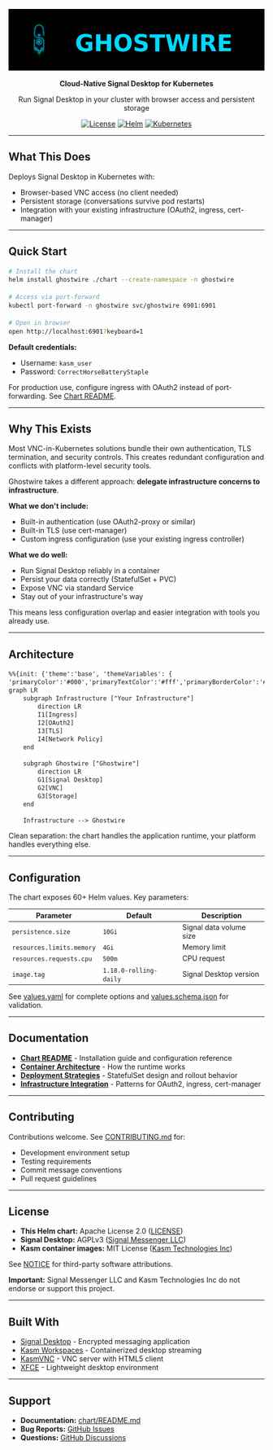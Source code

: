 <div align="center">

![Ghostwire Logo](brand/logo/ghostwire-logo-horizontal.png)

**Cloud-Native Signal Desktop for Kubernetes**

Run Signal Desktop in your cluster with browser access and persistent storage

[![License](https://img.shields.io/badge/License-Apache%202.0-blue.svg)](LICENSE)
[![Helm](https://img.shields.io/badge/Helm-v3-blue)](https://helm.sh)
[![Kubernetes](https://img.shields.io/badge/Kubernetes-1.25%2B-blue)](https://kubernetes.io)

</div>

---

## What This Does

Deploys Signal Desktop in Kubernetes with:
- Browser-based VNC access (no client needed)
- Persistent storage (conversations survive pod restarts)
- Integration with your existing infrastructure (OAuth2, ingress, cert-manager)

---

## Quick Start

```bash
# Install the chart
helm install ghostwire ./chart --create-namespace -n ghostwire

# Access via port-forward
kubectl port-forward -n ghostwire svc/ghostwire 6901:6901

# Open in browser
open http://localhost:6901?keyboard=1
```

**Default credentials:**
- Username: `kasm_user`
- Password: `CorrectHorseBatteryStaple`

For production use, configure ingress with OAuth2 instead of port-forwarding. See [Chart README](chart/README.md).

---

## Why This Exists

Most VNC-in-Kubernetes solutions bundle their own authentication, TLS termination, and security controls. This creates redundant configuration and conflicts with platform-level security tools.

Ghostwire takes a different approach: **delegate infrastructure concerns to infrastructure**.

**What we don't include:**
- Built-in authentication (use OAuth2-proxy or similar)
- Built-in TLS (use cert-manager)
- Custom ingress configuration (use your existing ingress controller)

**What we do well:**
- Run Signal Desktop reliably in a container
- Persist your data correctly (StatefulSet + PVC)
- Expose VNC via standard Service
- Stay out of your infrastructure's way

This means less configuration overlap and easier integration with tools you already use.

---

## Architecture

```mermaid
%%{init: {'theme':'base', 'themeVariables': { 'primaryColor':'#000','primaryTextColor':'#fff','primaryBorderColor':'#fff','lineColor':'#fff','secondaryColor':'#000','tertiaryColor':'#000'}}}%%
graph LR
    subgraph Infrastructure ["Your Infrastructure"]
        direction LR
        I1[Ingress]
        I2[OAuth2]
        I3[TLS]
        I4[Network Policy]
    end

    subgraph Ghostwire ["Ghostwire"]
        direction LR
        G1[Signal Desktop]
        G2[VNC]
        G3[Storage]
    end

    Infrastructure --> Ghostwire
```

Clean separation: the chart handles the application runtime, your platform handles everything else.

---

## Configuration

The chart exposes 60+ Helm values. Key parameters:

| Parameter | Default | Description |
|-----------|---------|-------------|
| `persistence.size` | `10Gi` | Signal data volume size |
| `resources.limits.memory` | `4Gi` | Memory limit |
| `resources.requests.cpu` | `500m` | CPU request |
| `image.tag` | `1.18.0-rolling-daily` | Signal Desktop version |

See [values.yaml](chart/values.yaml) for complete options and [values.schema.json](chart/values.schema.json) for validation.

---

## Documentation

- **[Chart README](chart/README.md)** - Installation guide and configuration reference
- **[Container Architecture](docs/container-architecture.md)** - How the runtime works
- **[Deployment Strategies](docs/deployment-strategies.md)** - StatefulSet design and rollout behavior
- **[Infrastructure Integration](docs/infrastructure-integration-guide.md)** - Patterns for OAuth2, ingress, cert-manager

---

## Contributing

Contributions welcome. See [CONTRIBUTING.md](CONTRIBUTING.md) for:
- Development environment setup
- Testing requirements
- Commit message conventions
- Pull request guidelines

---

## License

- **This Helm chart:** Apache License 2.0 ([LICENSE](LICENSE))
- **Signal Desktop:** AGPLv3 ([Signal Messenger LLC](https://signal.org))
- **Kasm container images:** MIT License ([Kasm Technologies Inc](https://kasmweb.com))

See [NOTICE](NOTICE) for third-party software attributions.

**Important:** Signal Messenger LLC and Kasm Technologies Inc do not endorse or support this project.

---

## Built With

- [Signal Desktop](https://github.com/signalapp/Signal-Desktop) - Encrypted messaging application
- [Kasm Workspaces](https://github.com/kasmtech/workspaces-images) - Containerized desktop streaming
- [KasmVNC](https://github.com/kasmtech/KasmVNC) - VNC server with HTML5 client
- [XFCE](https://xfce.org/) - Lightweight desktop environment

---

## Support

- **Documentation:** [chart/README.md](chart/README.md)
- **Bug Reports:** [GitHub Issues](https://github.com/drengskapur/ghostwire/issues)
- **Questions:** [GitHub Discussions](https://github.com/drengskapur/ghostwire/discussions)
